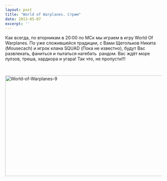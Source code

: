 ```yaml
---
layout: post
title: "World of Warplanes. Стрим"
date: 2013-05-07
excerpt: ''
---
```


Как всегда, по вторникам в 20:00 по МСк мы играем в игру World Of Warplanes. По уже сложившейся традиции, с Вами Щегольков Никита (Mousecach) и игрок клана SQUAD (Пока не известно), будут Вас развлекать, фаниться и пытаться нагебать  рандом. Вас ждёт море лулзов, треша, хардкора и угара! Так что, не пропусти!!!

&nbsp;

<a href="http://gamersoul.ru/wp-content/uploads/2013/04/World-of-Warplanes-9.jpg"><img class="wp-image-1885 aligncenter" alt="World-of-Warplanes-9" src="http://gamersoul.ru/wp-content/uploads/2013/04/World-of-Warplanes-9.jpg" width="576" height="324" /></a>